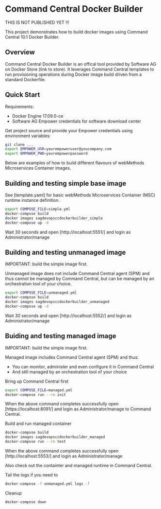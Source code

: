 # Command Central Docker Builder

THIS IS NOT PUBLISHED YET !!!

This project demonstrates how to build docker images using
Command Central 10.1 Docker Builder.

## Overview

Command Central Docker Builder is an offical tool provided by Software AG
on Docker Store (link to store). It leverages Command Central templates to run
provisioning operations during Docker image build driven from a standard
Dockerfile.

## Quick Start

Requirements:

* Docker Engine 17.09.0-ce
* Software AG Empower credentials for software download center

Get project source and provide your Empower credentials
using environment variables:

```bash
git clone ...
export EMPOWER_USR=yourempoweruser@youcompany.com
export EMPOWER_PWD=yourempowerpassword
```

Below are examples of how to build different flavours of webMethods Microservices Container images.

## Building and testing simple base image

See [template.yaml] for basic webMethods Microservices Container (MSC) runtime instance definition.

```bash
export COMPOSE_FILE=simple.yml
docker-compose build
docker images sagdevopsccdockerbuilder_simple
docker-compose up -d
```

Wait 30 seconds and open [http://localhost:5551/] and login as Administrator/manage

## Building and testing unmanaged image

IMPORTANT: build the simple image first.

Unmanaged image does not include Command Central agent (SPM) and thus cannot be managed
by Command Central, but can be managed by an orchestration tool of your choice.

```bash
export COMPOSE_FILE=unmanaged.yml
docker-compose build
docker images sagdevopsccdockerbuilder_unmanaged
docker-compose up -d
```

Wait 30 seconds and open [http://localhost:5552/] and login as Administrator/manage

## Buiding and testing managed image

IMPORTANT: build the simple image first.

Managed image includes Command Central agent (SPM) and thus:

* You can monitor, administer and even configure it in Command Central
* And still managed by an orchestration tool of your choice

Bring up Command Central first

```bash
export COMPOSE_FILE=managed.yml
docker-compose run --rm init
```

When the above command completes successfully
open [https://localhost:8091/] and login as Administrator/manage to Command Central.

Build and run managed container

```bash
docker-compose build
docker images sagdevopsccdockerbuilder_managed
docker-compose run --rm test
```

When the above command completes successfully
open [http://localhost:5553/] and login as Administrator/manage

Also check out the containter and managed runtime in Command Central.

Tail the logs if you need to

```bash
docker-compose -f unmanaged.yml logs -f
```

Cleanup

```bash
docker-compose down
```
